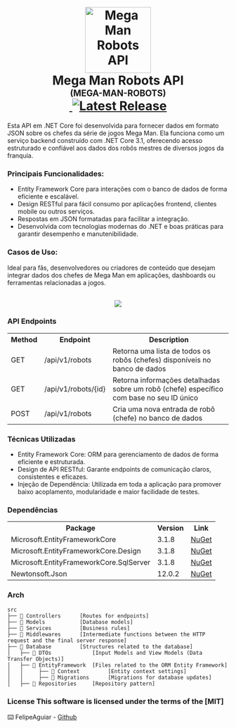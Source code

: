 <h1 align="center">
  <br />
  <img
    src="./_docs/assets/icon.png"
    alt="Mega Man Robots API"
    width="150"
  />
  <br />
  <b>Mega Man Robots API</b>
  <br />
  <sub
    ><sup><b>(MEGA-MAN-ROBOTS)</b></sup></sub
  >
  <br />
  <a
    href="https://github.com/felipeAguiarCode/MegaApiDotnetCore/actions/workflows/build.yml"
  >
    <img
      src="https://github.com/felipeAguiarCode/MegaApiDotnetCore/actions/workflows/build.yml/badge.svg"
      alt=""
    />
  </a>
  <a href="https://github.com/felipeAguiarCode/MegaApiDotnetCore/releases/latest">
    <img
      src="https://img.shields.io/github/v/release/felipeAguiarCode/MegaApiDotnetCore"
      alt="Latest Release"
    />
  </a>
</h1>

  Esta API em .NET Core foi desenvolvida para fornecer dados em formato JSON sobre os chefes da série de jogos Mega Man.
  Ela funciona como um serviço backend construído com .NET Core 3.1, oferecendo acesso estruturado e confiável aos dados dos robôs mestres de diversos jogos da franquia.
 

### Principais Funcionalidades:
  - Entity Framework Core para interações com o banco de dados de forma eficiente e escalável.
  - Design RESTful para fácil consumo por aplicações frontend, clientes mobile ou outros serviços.
  - Respostas em JSON formatadas para facilitar a integração.
  - Desenvolvida com tecnologias modernas do .NET e boas práticas para garantir desempenho e manutenibilidade.

### Casos de Uso:
  Ideal para fãs, desenvolvedores ou criadores de conteúdo que desejam integrar dados dos chefes de Mega Man
em aplicações, dashboards ou ferramentas relacionadas a jogos.
 
<p align="center">
  <br />
  <img src="./_docs/assets/carbon.png" />
</p>

### API Endpoints

<table align="center">
  <tr>
    <th>Method</th>
    <th>Endpoint</th>
    <th>Description</th>
  </tr>
  <tr>
    <td>GET</td>
    <td>/api/v1/robots</td>
    <td>Retorna uma lista de todos os robôs (chefes) disponíveis no banco de dados</td>
  </tr>
  <tr>
    <td>GET</td>
    <td>/api/v1/robots/{id}</td>
    <td>Retorna informações detalhadas sobre um robô (chefe) específico com base no seu ID único</td>
  </tr>
  <tr>
    <td>POST</td>
    <td>/api/v1/robots</td>
    <td>Cria uma nova entrada de robô (chefe) no banco de dados</td>
  </tr>
</table>

### Técnicas Utilizadas
  - Entity Framework Core: ORM para gerenciamento de dados de forma eficiente e estruturada.
  - Design de API RESTful: Garante endpoints de comunicação claros, consistentes e eficazes.
  - Injeção de Dependência: Utilizada em toda a aplicação para promover baixo acoplamento, modularidade e maior facilidade de testes.

### Dependências

<table align="center">
  <tr>
    <th>Package</th>
    <th>Version</th>
    <th>Link</th>
  </tr>
  <tr>
    <td>Microsoft.EntityFrameworkCore</td>
    <td>3.1.8</td>
    <td>
      <a
        href="https://www.nuget.org/packages/Microsoft.EntityFrameworkCore/3.1.8"
        >NuGet</a
      >
    </td>
  </tr>
  <tr>
    <td>Microsoft.EntityFrameworkCore.Design</td>
    <td>3.1.8</td>
    <td>
      <a
        href="https://www.nuget.org/packages/Microsoft.EntityFrameworkCore.Design/3.1.8"
        >NuGet</a
      >
    </td>
  </tr>
  <tr>
    <td>Microsoft.EntityFrameworkCore.SqlServer</td>
    <td>3.1.8</td>
    <td>
      <a
        href="https://www.nuget.org/packages/Microsoft.EntityFrameworkCore.SqlServer/3.1.8"
        >NuGet</a
      >
    </td>
  </tr>
  <tr>
    <td>Newtonsoft.Json</td>
    <td>12.0.2</td>
    <td>
      <a href="https://www.nuget.org/packages/Newtonsoft.Json/12.0.2">NuGet</a>
    </td>
  </tr>
</table>

### Arch

```🌐
src
├── 📂 Controllers      [Routes for endpoints]
├── 📂 Models           [Database models]
├── 📂 Services         [Business rules]
├── 📂 Middlewares      [Intermediate functions between the HTTP request and the final server response]
├── 📂 Database         [Structures related to the database]
│   ├── 📂 DTOs             [Input Models and View Models (Data Transfer Objects)]
│   ├── 📂 EntityFramework  [Files related to the ORM Entity Framework]
│   │     ├── 📂 Context         [Entity context settings]
│   │     ├── 📂 Migrations      [Migrations for database updates]
│   ├── 📂 Repositories     [Repository pattern]
```

### License This software is licensed under the terms of the [MIT]

⌨️ FelipeAguiar -
[Github](https://github.com/felipeAguiarCode)
